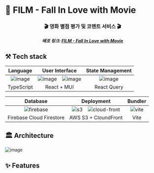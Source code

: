 # 🎥 FILM - Fall In Love with Movie

<h3 align="center">🎬 영화 별점 평가 및 코멘트 서비스 🎬</h3>
<h5 align="center">배포 링크: <a href="https://fall-in-love-with-movie.site">FILM - Fall In Love with Movie</a></h5>

## ⚒️ Tech stack
|Language|User Interface|State Management|
|:---:|:---:|:---:|
|![image](https://github.com/donghun-k/fall-in-love-with-movie/assets/60064471/3ca9aaba-151d-4958-8a44-a83a5b71a1fc)|![image](https://github.com/donghun-k/fall-in-love-with-movie/assets/60064471/77f75a78-fed9-4d11-8a7b-bdf519fad6ce)&nbsp;&nbsp;&nbsp;&nbsp;![image](https://github.com/donghun-k/fall-in-love-with-movie/assets/60064471/f4612863-f2d8-4444-b942-d6c439381c23)|![image](https://github.com/donghun-k/fall-in-love-with-movie/assets/60064471/c9263ea3-a154-4f80-8a08-031f01643e2f)|
|TypeScript|React + MUI|React Query|

|Database|Deployment|Bundler|
|:---:|:---:|:---:|
|![firebase](https://github.com/donghun-k/fall-in-love-with-movie/assets/60064471/abb25f5d-8862-4619-be81-d3953ce6bfe1)|![s3](https://github.com/donghun-k/fall-in-love-with-movie/assets/60064471/92af66a6-826b-4844-8cf4-bf13eaef153f)&nbsp;&nbsp;&nbsp;&nbsp;![cloud-front](https://github.com/donghun-k/fall-in-love-with-movie/assets/60064471/90079b28-e258-4adf-986c-aeaa88aa1654)|![vite](https://github.com/donghun-k/fall-in-love-with-movie/assets/60064471/3b5a9c6f-246b-41d6-9764-e8e0a81fc280)|
|Firebase Cloud Firestore|AWS S3 + CloundFront|Vite|


## 🏛️ Architecture
![image](https://github.com/donghun-k/fall-in-love-with-movie/assets/60064471/89f2a2b4-41f0-401c-941c-25e581e18151)


## ✨ Features
